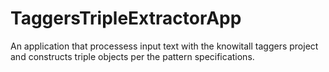 TaggersTripleExtractorApp
=========================

An application that processess input text with the knowitall taggers project and constructs triple objects per the pattern specifications.
